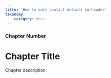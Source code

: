 ```yaml
---
title: 'How to edit contact details in header'
taxonomy:
    category: docs
---
```


### Chapter Number

# Chapter Title

Chapter description.